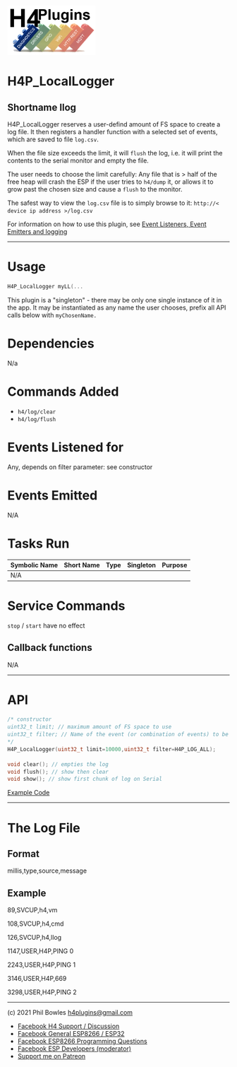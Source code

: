 ![H4P Logo](/assets/DiagLogo.jpg)

# H4P_LocalLogger

## Shortname llog

H4P_LocalLogger reserves a user-defind amount of FS space to create a log file. It then registers a handler function with a selected set of events, which are saved to file `log.csv`.

When the file size exceeds the limit, it will `flush` the log, i.e. it will print the contents to the serial monitor and empty the file.

The user needs to choose the limit carefully: Any file that is > half of the free heap will crash the ESP if the user tries to `h4/dump` it, or allows it to grow past the chosen size and cause a `flush` to the monitor.

The safest way to view the `log.csv` file is to simply browse to it: `http://< device ip address >/log.csv`

For information on how to use this plugin, see [Event Listeners, Event Emitters and logging](events.md)

---

# Usage

```cpp
H4P_LocalLogger myLL(...
```

This plugin is a "singleton" - there may be only one single instance of it in the app. 
It may be instantiated as any name the user chooses, prefix all API calls below with `myChosenName.`

# Dependencies

N/a

# Commands Added

* `h4/log/clear`
* `h4/log/flush`

# Events Listened for

Any, depends on filter parameter: see constructor

# Events Emitted

N/A

# Tasks Run

| Symbolic Name | Short Name | Type | Singleton | Purpose |
| :----------   | :--------- | :--- | :-------: | :---    |
|N/A| | | | |

# Service Commands

`stop` / `start` have no effect

## Callback functions

N/A

---

# API

```cpp
/* constructor
uint32_t limit; // maximum amount of FS space to use
uint32_t filter; // Name of the event (or combination of events) to be written to the log
*/
H4P_LocalLogger(uint32_t limit=10000,uint32_t filter=H4P_LOG_ALL);

void clear(); // empties the log
void flush(); // show then clear
void show(); // show first chunk of log on Serial
```

[Example Code](../examples/LOGGING/H4P_LocalLogger/H4P_LocalLogger.ino)

---

# The Log File

## Format

millis,type,source,message

## Example
89,SVCUP,h4,vm

108,SVCUP,h4,cmd

126,SVCUP,h4,llog

1147,USER,H4P,PING 0

2243,USER,H4P,PING 1

3146,USER,H4P,669

3298,USER,H4P,PING 2

---

(c) 2021 Phil Bowles h4plugins@gmail.com

* [Facebook H4  Support / Discussion](https://www.facebook.com/groups/444344099599131/)
* [Facebook General ESP8266 / ESP32](https://www.facebook.com/groups/2125820374390340/)
* [Facebook ESP8266 Programming Questions](https://www.facebook.com/groups/esp8266questions/)
* [Facebook ESP Developers (moderator)](https://www.facebook.com/groups/ESP8266/)
* [Support me on Patreon](https://patreon.com/esparto)